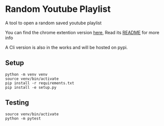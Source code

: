 # Random Youtube Playlist
A tool to open a random saved youtube playlist

You can find the chrome extention version [here](https://chrome.google.com/webstore/detail/moodle-mass-downloader/bgljbhmiefeipdlglloembnlbecjjnce), Read its [README](browser_extention/README.md) for more info

A Cli version is also in the works and will be hosted on pypi.
## Setup
```
python -m venv venv
source venv/bin/activate
pip install -r requirements.txt
pip install -e setup.py
```
## Testing
```
source venv/bin/activate
python -m pytest
```